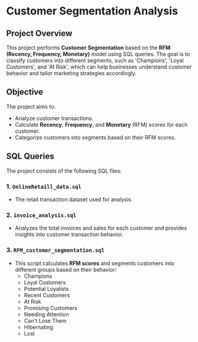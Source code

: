 # Customer Segmentation Analysis

## Project Overview
This project performs **Customer Segmentation** based on the **RFM (Recency, Frequency, Monetary)** model using SQL queries. The goal is to classify customers into different segments, such as 'Champions', 'Loyal Customers', and 'At Risk', which can help businesses understand customer behavior and tailor marketing strategies accordingly.

## Objective
The project aims to:
- Analyze customer transactions.
- Calculate **Recency**, **Frequency**, and **Monetary** (RFM) scores for each customer.
- Categorize customers into segments based on their RFM scores.

## SQL Queries
The project consists of the following SQL files:

### 1. `OnlineRetaill_data.sql`
- The retail transaction dataset used for analysis.

### 2. `invoice_analysis.sql`
- Analyzes the total invoices and sales for each customer and provides insights into customer transaction behavior.

### 3. `RFM_customer_segmentation.sql`
- This script calculates **RFM scores** and segments customers into different groups based on their behavior:
  - Champions
  - Loyal Customers
  - Potential Loyalists
  - Recent Customers
  - At Risk
  - Promising Customers
  - Needing Attention
  - Can't Lose Them
  - Hibernating
  - Lost
